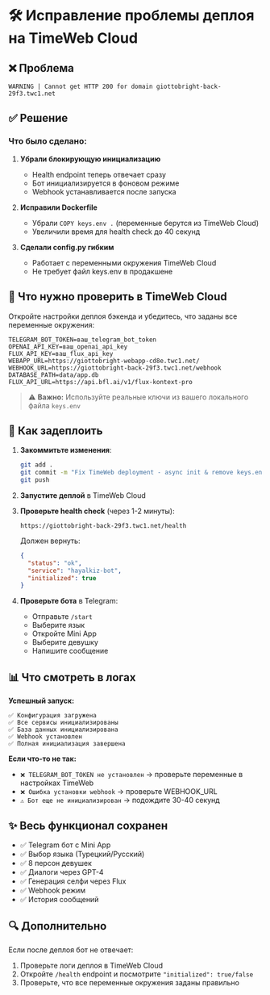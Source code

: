 # 🛠️ Исправление проблемы деплоя на TimeWeb Cloud

## ❌ Проблема
```
WARNING | Cannot get HTTP 200 for domain giottobright-back-29f3.twc1.net
```

## ✅ Решение

### Что было сделано:

1. **Убрали блокирующую инициализацию**
   - Health endpoint теперь отвечает сразу
   - Бот инициализируется в фоновом режиме
   - Webhook устанавливается после запуска

2. **Исправили Dockerfile**
   - Убрали `COPY keys.env .` (переменные берутся из TimeWeb Cloud)
   - Увеличили время для health check до 40 секунд

3. **Сделали config.py гибким**
   - Работает с переменными окружения TimeWeb Cloud
   - Не требует файл keys.env в продакшене

## 📝 Что нужно проверить в TimeWeb Cloud

Откройте настройки деплоя бэкенда и убедитесь, что заданы все переменные окружения:

```
TELEGRAM_BOT_TOKEN=ваш_telegram_bot_token
OPENAI_API_KEY=ваш_openai_api_key
FLUX_API_KEY=ваш_flux_api_key
WEBAPP_URL=https://giottobright-webapp-cd8e.twc1.net/
WEBHOOK_URL=https://giottobright-back-29f3.twc1.net/webhook
DATABASE_PATH=data/app.db
FLUX_API_URL=https://api.bfl.ai/v1/flux-kontext-pro
```

> ⚠️ **Важно:** Используйте реальные ключи из вашего локального файла `keys.env`

## 🚀 Как задеплоить

1. **Закоммитьте изменения**:
   ```bash
   git add .
   git commit -m "Fix TimeWeb deployment - async init & remove keys.env"
   git push
   ```

2. **Запустите деплой** в TimeWeb Cloud

3. **Проверьте health check** (через 1-2 минуты):
   ```
   https://giottobright-back-29f3.twc1.net/health
   ```
   
   Должен вернуть:
   ```json
   {
     "status": "ok",
     "service": "hayalkiz-bot",
     "initialized": true
   }
   ```

4. **Проверьте бота** в Telegram:
   - Отправьте `/start`
   - Выберите язык
   - Откройте Mini App
   - Выберите девушку
   - Напишите сообщение

## 📊 Что смотреть в логах

**Успешный запуск:**
```
✅ Конфигурация загружена
✅ Все сервисы инициализированы
✅ База данных инициализирована
✅ Webhook установлен
✅ Полная инициализация завершена
```

**Если что-то не так:**
- `❌ TELEGRAM_BOT_TOKEN не установлен` → проверьте переменные в настройках TimeWeb
- `❌ Ошибка установки webhook` → проверьте WEBHOOK_URL
- `⚠️ Бот еще не инициализирован` → подождите 30-40 секунд

## ✨ Весь функционал сохранен

- ✅ Telegram бот с Mini App
- ✅ Выбор языка (Турецкий/Русский)
- ✅ 8 персон девушек
- ✅ Диалоги через GPT-4
- ✅ Генерация селфи через Flux
- ✅ Webhook режим
- ✅ История сообщений

## 🔍 Дополнительно

Если после деплоя бот не отвечает:
1. Проверьте логи деплоя в TimeWeb Cloud
2. Откройте `/health` endpoint и посмотрите `"initialized": true/false`
3. Проверьте, что все переменные окружения заданы правильно
